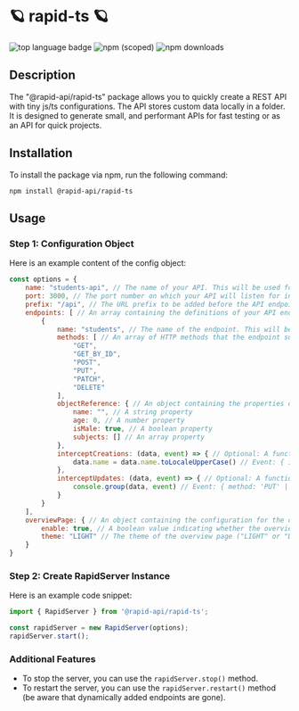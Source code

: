 # 🪐 rapid-ts 🪐

![top language badge](https://img.shields.io/github/languages/top/shukaaa/rapid-ts) ![npm (scoped)](https://img.shields.io/npm/v/@rapid-api/rapid-ts) ![npm downloads](https://img.shields.io/npm/dt/@rapid-api/rapid-ts)

## Description

The "@rapid-api/rapid-ts" package allows you to quickly create a REST API with tiny js/ts configurations. The API stores custom data locally in a folder. It is designed to generate small, and performant APIs for fast testing or as an API for quick projects.

## Installation

To install the package via npm, run the following command:

```shell
npm install @rapid-api/rapid-ts
```

## Usage

### Step 1: Configuration Object

Here is an example content of the config object:

```js
const options = {
    name: "students-api", // The name of your API. This will be used for identification purposes
    port: 3000, // The port number on which your API will listen for incoming requests (default: 3000)
    prefix: "/api", // The URL prefix to be added before the API endpoints. If the prefix is "/api", then the endpoint "test" will be accessible via "/api/test"
    endpoints: [ // An array containing the definitions of your API endpoints
        {
            name: "students", // The name of the endpoint. This will be used for identification purposes.
            methods: [ // An array of HTTP methods that the endpoint supports ("GET", "GET_BY_ID", "POST", "PUT", "PATCH", "DELETE").
                "GET",
                "GET_BY_ID",
                "POST",
                "PUT",
                "PATCH",
                "DELETE"
            ],
            objectReference: { // An object containing the properties of the objects that will be stored in the endpoint.
                name: "", // A string property
                age: 0, // A number property
                isMale: true, // A boolean property
                subjects: [] // An array property
            },
            interceptCreations: (data, event) => { // Optional: A function that will be called when a new object is created (POST). It receives the data and the event as arguments.
                data.name = data.name.toLocaleUpperCase() // Event: { id: number }
            },
            interceptUpdates: (data, event) => { // Optional: A function that will be called when an object is updated (PUT or PATCH). It receives the data and the event as arguments.
                console.group(data, event) // Event: { method: 'PUT' | 'PATCH', id: number }
            }
        }
    ],
    overviewPage: { // An object containing the configuration for the overview page
        enable: true, // A boolean value indicating whether the overview page should be enabled
        theme: "LIGHT" // The theme of the overview page ("LIGHT" or "DARK")
    }
}
```

### Step 2: Create RapidServer Instance

Here is an example code snippet:

```js
import { RapidServer } from '@rapid-api/rapid-ts';

const rapidServer = new RapidServer(options);
rapidServer.start();
```

### Additional Features

- To stop the server, you can use the `rapidServer.stop()` method.
- To restart the server, you can use the `rapidServer.restart()` method (be aware that dynamically added endpoints are gone).
